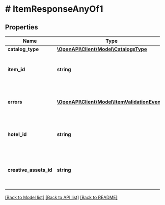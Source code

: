 # # ItemResponseAnyOf1

## Properties

Name | Type | Description | Notes
------------ | ------------- | ------------- | -------------
**catalog_type** | [**\OpenAPI\Client\Model\CatalogsType**](CatalogsType.md) |  |
**item_id** | **string** | The catalog item id in the merchant namespace | [optional]
**errors** | [**\OpenAPI\Client\Model\ItemValidationEvent[]**](ItemValidationEvent.md) | Array with the errors for the item id requested | [optional]
**hotel_id** | **string** | The catalog hotel id in the merchant namespace | [optional]
**creative_assets_id** | **string** | The catalog creative assets id in the merchant namespace | [optional]

[[Back to Model list]](../../README.md#models) [[Back to API list]](../../README.md#endpoints) [[Back to README]](../../README.md)
